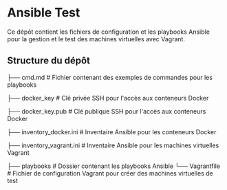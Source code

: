 # Ansible Test

Ce dépôt contient les fichiers de configuration et les playbooks Ansible pour la gestion et le test des machines virtuelles avec Vagrant.

## Structure du dépôt


├── cmd.md # Fichier contenant des exemples de commandes pour les playbooks

├── docker_key # Clé privée SSH pour l'accès aux conteneurs Docker

├── docker_key.pub # Clé publique SSH pour l'accès aux conteneurs Docker

├── inventory_docker.ini # Inventaire Ansible pour les conteneurs Docker

├── inventory_vagrant.ini # Inventaire Ansible pour les machines virtuelles Vagrant

├── playbooks # Dossier contenant les playbooks Ansible
└── Vagrantfile # Fichier de configuration Vagrant pour créer des machines virtuelles de test